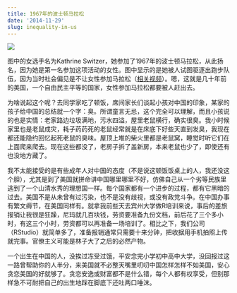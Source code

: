 ```yaml
---
title: 1967年的波士顿马拉松
date: '2014-11-29'
slug: inequality-in-us
---
```


![](http://i.imgur.com/z0Hnjz8.jpg)

图中的女选手名为Kathrine Switzer，她参加了1967年的波士顿马拉松，从此扬名，因为她是第一名参加这项活动的女性。图中显示的是她被人试图驱逐出跑步队伍，因为当时社会偏见是不让女性参加马拉松（[相关视频](http://youtu.be/fOGXvBAmTsY)）。嗯，这就是几十年前的美国，一个自由民主平等的国家，女性参加马拉松都要被人赶出去。

为啥说起这个呢？去同学家吃了顿饭，席间家长们谈起小孩对中国的印象，某家的孩子给中国的总结就一个字：臭。所谓童言无忌，这个完全可以理解，而且小孩说的也是实情：老家路边垃圾满地，污水四溢，屋里老鼠横行，确实很臭。我小时候家里也是老鼠成灾，耗子药药死的老鼠经常就是在床底下好些天直到发臭，我现在都还能隐约回忆起死老鼠的臭味。屋顶上堆的柴火里都是老鼠窝，睡觉时听它们在上面爬来爬去。现在这些都没了，老房子拆了盖新房，本来老鼠也少了，即使还有也没地方藏了。

我不太能接受的是有些成年人对中国的态度（不是说这顿饭饭桌上的人，我还没这个胆），尤其是到了美国就拼命讲中国哪里哪里不好，仿佛自己从一个劣等民族里逃到了一个山清水秀的理想国一样。每个国家都有一个进步的过程，都有它黑暗的过去。美国不是从未曾有过污染，也不是没有歧视，或没有政党斗争。在中国办事有繁文缛节，在美国同样有。就拿我前些天去宾州大学做R培训来说，事后的差旅报销让我很是狂躁，尼玛就几百块钱，劳资要准备九份文档，前后花了三个多小时，有这三个小时，劳资都可以再准备一场培训了。相比之下，我们公司（RStudio）就简单多了，准备报销通常只需要十来分钟，把收据用手机拍照上传就完事。官僚主义可能是林子大了之后的必然产物。

一个出生在中国的人，没挨过冻受过饿，平安念完小学初中高中大学，没回报过这一路曾帮助你的人半分，来美国就不必整天嘴里叨叨中国怎样怎样不如美国，安心贪恋美国的好就够了。贪恋安逸或财富都不是什么错，每个人都有权享受，但别那样急不可耐把自己的出生地踩在脚底下还吐两口唾沫。
